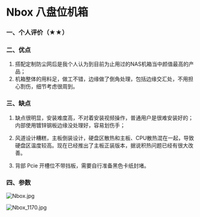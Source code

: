 # Nbox 八盘位机箱

### 一、个人评价（★★）

### 二、优点

1. 搭配定制防尘网后是我个人认为到目前为止用过的NAS机箱当中颜值最高的产品；
2. 机箱整体的用料足，做工不错，边缘做了倒角处理，包括边缘交汇处，不用担心割伤，细节考虑很周到。

### 三、缺点

1. 缺点很明显，安装难度高，不对着安装视频操作，普通用户是很难安装好的；内部使用镀锌钢板边缘没处理好，容易划伤手；

2. 风道设计糟糕，主板倒装设计，硬盘区散热和主板、CPU散热混在一起，导致硬盘区温度较高。现在已经推出了主板正装版本，据说积热问题已经有很大改善。
3. 背部 Pcie 开槽位不带挡板，需要自行准备黑色卡纸封堵。

### 四、参数

![Nbox.jpg](https://pic.nas-u.top/3677507406.png)

![Nbox_1170.jpg](https://pic.nas-u.top/728125949.jpg)

